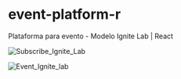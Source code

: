 # event-platform-r
Plataforma para evento - Modelo Ignite Lab | React


![Subscribe_Ignite_Lab](https://user-images.githubusercontent.com/27809524/175804961-40bc2703-80ac-4674-8b1a-c6295072bec5.png)

![Event_Ignite_lab](https://user-images.githubusercontent.com/27809524/175804977-f46d1a97-9f25-4e0e-ac1b-1bfa714a7f53.png)
